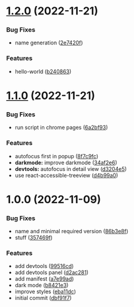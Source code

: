 # [1.2.0](https://github.com/gpichot/chrome-extension-next-devtools/compare/v1.1.0...v1.2.0) (2022-11-21)


### Bug Fixes

* name generation ([2e7420f](https://github.com/gpichot/chrome-extension-next-devtools/commit/2e7420fc126aac4f2a9a66a754592cfc79e120a7))


### Features

* hello-world ([b240863](https://github.com/gpichot/chrome-extension-next-devtools/commit/b240863733c5b9d9935e2fa97c558c1c46ade005))

# [1.1.0](https://github.com/gpichot/chrome-extension-next-devtools/compare/v1.0.0...v1.1.0) (2022-11-21)


### Bug Fixes

* run script in chrome pages ([6a2bf93](https://github.com/gpichot/chrome-extension-next-devtools/commit/6a2bf93f61fc0740f61c67b1b0d2332e64ccad24))


### Features

* autofocus first in popup ([8f7c9fc](https://github.com/gpichot/chrome-extension-next-devtools/commit/8f7c9fcb2300430d5d2d9f23825412b1d44bce22))
* **darkmode:** improve darkmode ([34af2e6](https://github.com/gpichot/chrome-extension-next-devtools/commit/34af2e6b20c9fdbc3a5bb235ebef87cf453d0caa))
* **devtools:** autofocus in detail view ([d3204e5](https://github.com/gpichot/chrome-extension-next-devtools/commit/d3204e5794341add08db7772f22c4bde64f9c592))
* use react-accessible-treeview ([d4b99a0](https://github.com/gpichot/chrome-extension-next-devtools/commit/d4b99a0866e7b1e6d0daec1927463633bed2b5ff))

# 1.0.0 (2022-11-09)


### Bug Fixes

* name and minimal required version ([86b3e8f](https://github.com/gpichot/chrome-extension-next-devtools/commit/86b3e8f7befd54167c0cc03f4ca35c9f1e5d1830))
* stuff ([357469f](https://github.com/gpichot/chrome-extension-next-devtools/commit/357469f55259bd9d394711cd7a1a16f5d329c632))


### Features

* add devtools ([99516cd](https://github.com/gpichot/chrome-extension-next-devtools/commit/99516cd1c835f74d5b132e9b041f48c5b3dc2499))
* add devtools panel ([d2ac281](https://github.com/gpichot/chrome-extension-next-devtools/commit/d2ac2816b02fd0f7c5a68a76f88875bd391e2cce))
* add manifest ([a7e99ad](https://github.com/gpichot/chrome-extension-next-devtools/commit/a7e99adaa6ef8288a9897d179e965f12a9a72de4))
* dark mode ([b8421e3](https://github.com/gpichot/chrome-extension-next-devtools/commit/b8421e3ca89a1896e10b297e6af4bdbddd488b36))
* improve styles ([eba11dc](https://github.com/gpichot/chrome-extension-next-devtools/commit/eba11dc0d9a4578e703906282de326fe62ea8a3f))
* initial commit ([dbf91f7](https://github.com/gpichot/chrome-extension-next-devtools/commit/dbf91f7607a5ae5c9350318e5fc371ad9a16c69c))

